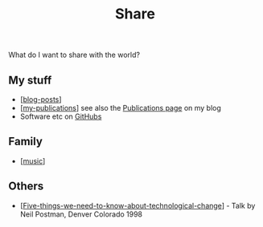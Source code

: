 ﻿---
backlinks:
- title: Personal Knowledge Management
  url: /memex/pkm.html
- title: Thinking about 'memex v2'
  url: /memex/colophon/memex-v2.html
- title: Visualising and pruning my Memex
  url: /memex/share/blog/visualising-and-pruning-my-memex.html
title: Share
---
What do I want to share with the world?

## My stuff

- [[blog-posts]]
- [[my-publications]] see also the [Publications page](https://djon.es/blog/publications/) on my blog
- Software etc on [GitHubs](https://github.com/djplaner?tab=repositories)

## Family

- [[music]]

## Others

- [[Five-things-we-need-to-know-about-technological-change]] - Talk by Neil Postman, Denver Colorado 1998


[//begin]: # "Autogenerated link references for markdown compatibility"
[blog-posts]: blog/blog-posts "Blog posts"
[my-publications]: my-publications "My Publications"
[music]: music "Music"
[Five-things-we-need-to-know-about-technological-change]: Five-things-we-need-to-know-about-technological-change "Five things we need to know about technological change"
[//end]: # "Autogenerated link references"